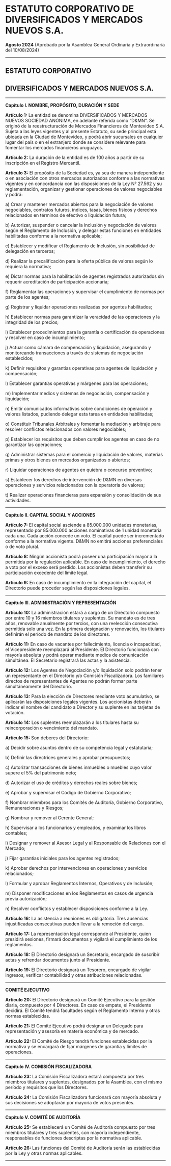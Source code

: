 # **ESTATUTO CORPORATIVO DE DIVERSIFICADOS Y MERCADOS NUEVOS S.A.**

**Agosto 2024**
(Aprobado por la Asamblea General Ordinaria y Extraordinaria del 10/08/2024)

---
## **ESTATUTO CORPORATIVO**
## **DIVERSIFICADOS Y MERCADOS NUEVOS S.A.**
---

**Capítulo I. NOMBRE, PROPÓSITO, DURACIÓN Y SEDE**

**Artículo 1:** La entidad se denomina DIVERSIFICADOS Y MERCADOS NUEVOS SOCIEDAD ANÓNIMA, en adelante referida como “D&MN”. Se originó de la reestructuración de Mercados Financieros de Montevideo S.A. Sujeta a las leyes vigentes y al presente Estatuto, su sede principal está ubicada en la Ciudad de Montevideo, y podrá abrir sucursales en cualquier lugar del país o en el extranjero donde se considere relevante para fomentar los mercados financieros uruguayos.

**Artículo 2:** La duración de la entidad es de 100 años a partir de su inscripción en el Registro Mercantil.

**Artículo 3:** El propósito de la Sociedad es, ya sea de manera independiente o en asociación con otros mercados autorizados conforme a las normativas vigentes y en concordancia con las disposiciones de la Ley N° 27.562 y su reglamentación, organizar y gestionar operaciones de valores negociables y podrá:

a) Crear y mantener mercados abiertos para la negociación de valores negociables, contratos futuros, índices, tasas, bienes físicos y derechos relacionados en términos de efectivo o liquidación futura;

b) Autorizar, suspender o cancelar la inclusión y negociación de valores según el Reglamento de Inclusión, y delegar estas funciones en entidades habilitadas conforme a la normativa aplicable;

c) Establecer y modificar el Reglamento de Inclusión, sin posibilidad de delegación en terceros;

d) Realizar la precalificación para la oferta pública de valores según lo requiera la normativa;

e) Dictar normas para la habilitación de agentes registrados autorizados sin requerir acreditación de participación accionaria;

f) Reglamentar las operaciones y supervisar el cumplimiento de normas por parte de los agentes;

g) Registrar y liquidar operaciones realizadas por agentes habilitados;

h) Establecer normas para garantizar la veracidad de las operaciones y la integridad de los precios;

i) Establecer procedimientos para la garantía o certificación de operaciones y resolver en caso de incumplimiento;

j) Actuar como cámara de compensación y liquidación, asegurando y monitoreando transacciones a través de sistemas de negociación establecidos;

k) Definir requisitos y garantías operativas para agentes de liquidación y compensación;

l) Establecer garantías operativas y márgenes para las operaciones;

m) Implementar medios y sistemas de negociación, compensación y liquidación;

n) Emitir comunicados informativos sobre condiciones de operación y valores listados, pudiendo delegar esta tarea en entidades habilitadas;

o) Constituir Tribunales Arbitrales y fomentar la mediación y arbitraje para resolver conflictos relacionados con valores negociables;

p) Establecer los requisitos que deben cumplir los agentes en caso de no garantizar las operaciones;

q) Administrar sistemas para el comercio y liquidación de valores, materias primas y otros bienes en mercados organizados o abiertos;

r) Liquidar operaciones de agentes en quiebra o concurso preventivo;

s) Establecer los derechos de intervención de D&MN en diversas operaciones y servicios relacionados con la operatoria de valores;

t) Realizar operaciones financieras para expansión y consolidación de sus actividades.

---

**Capítulo II. CAPITAL SOCIAL Y ACCIONES**

**Artículo 7:** El capital social asciende a 85.000.000 unidades monetarias, representado por 85.000.000 acciones nominativas de 1 unidad monetaria cada una. Cada acción concede un voto. El capital puede ser incrementado conforme a la normativa vigente. D&MN no emitirá acciones preferenciales o de voto plural.

**Artículo 8:** Ningún accionista podrá poseer una participación mayor a la permitida por la regulación aplicable. En caso de incumplimiento, el derecho a voto por el exceso será perdido. Los accionistas deben transferir su participación excedente del límite legal.

**Artículo 9:** En caso de incumplimiento en la integración del capital, el Directorio puede proceder según las disposiciones legales.

---

**Capítulo III. ADMINISTRACIÓN Y REPRESENTACIÓN**

**Artículo 10:** La administración estará a cargo de un Directorio compuesto por entre 10 y 16 miembros titulares y suplentes. Su mandato es de tres años, renovable anualmente por tercios, con una reelección consecutiva permitida solo una vez. En la primera designación y renovación, los titulares definirán el período de mandato de los directores.

**Artículo 11:** En caso de vacantes por fallecimiento, licencia o incapacidad, el Vicepresidente reemplazará al Presidente. El Directorio funcionará con mayoría absoluta y podrá operar mediante medios de comunicación simultánea. El Secretario registrará las actas y la asistencia.

**Artículo 12:** Los Agentes de Negociación y/o liquidación solo podrán tener un representante en el Directorio y/o Comisión Fiscalizadora. Los familiares directos de representantes de Agentes no podrán formar parte simultáneamente del Directorio.

**Artículo 13:** Para la elección de Directores mediante voto acumulativo, se aplicarán las disposiciones legales vigentes. Los accionistas deberán indicar el nombre del candidato a Director y su suplente en las tarjetas de votación.

**Artículo 14:** Los suplentes reemplazarán a los titulares hasta su reincorporación o vencimiento del mandato.

**Artículo 15:** Son deberes del Directorio:

a) Decidir sobre asuntos dentro de su competencia legal y estatutaria;

b) Definir las directrices generales y aprobar presupuestos;

c) Autorizar transacciones de bienes inmuebles o muebles cuyo valor supere el 5% del patrimonio neto;

d) Autorizar el uso de créditos y derechos reales sobre bienes;

e) Aprobar y supervisar el Código de Gobierno Corporativo;

f) Nombrar miembros para los Comités de Auditoría, Gobierno Corporativo, Remuneraciones y Riesgos;

g) Nombrar y remover al Gerente General;

h) Supervisar a los funcionarios y empleados, y examinar los libros contables;

i) Designar y remover al Asesor Legal y al Responsable de Relaciones con el Mercado;

j) Fijar garantías iniciales para los agentes registrados;

k) Aprobar derechos por intervenciones en operaciones y servicios relacionados;

l) Formular y aprobar Reglamentos Internos, Operativos y de Inclusión;

m) Disponer modificaciones en los Reglamentos en casos de urgencia previa autorización;

n) Resolver conflictos y establecer disposiciones conforme a la Ley.

**Artículo 16:** La asistencia a reuniones es obligatoria. Tres ausencias injustificadas consecutivas pueden llevar a la remoción del cargo.

**Artículo 17:** La representación legal corresponde al Presidente, quien presidirá sesiones, firmará documentos y vigilará el cumplimiento de los reglamentos.

**Artículo 18:** El Directorio designará un Secretario, encargado de suscribir actas y refrendar documentos junto al Presidente.

**Artículo 19:** El Directorio designará un Tesorero, encargado de vigilar ingresos, verificar contabilidad y otras atribuciones relacionadas.

---

**COMITÉ EJECUTIVO**

**Artículo 20:** El Directorio designará un Comité Ejecutivo para la gestión diaria, compuesto por 4 Directores. En caso de empate, el Presidente decidirá. El Comité tendrá facultades según el Reglamento Interno y otras normas establecidas.

**Artículo 21:** El Comité Ejecutivo podrá designar un Delegado para representación y asesoría en materia económica y de mercado.

**Artículo 22:** El Comité de Riesgo tendrá funciones establecidas por la normativa y se encargará de fijar márgenes de garantía y límites de operaciones.

---

**Capítulo IV. COMISIÓN FISCALIZADORA**

**Artículo 23:** La Comisión Fiscalizadora estará compuesta por tres miembros titulares y suplentes, designados por la Asamblea, con el mismo período y requisitos que los Directores.

**Artículo 24:** La Comisión Fiscalizadora funcionará con mayoría absoluta y sus decisiones se adoptarán por mayoría de votos presentes.

---

**Capítulo V. COMITÉ DE AUDITORÍA**

**Artículo 25:** Se establecerá un Comité de Auditoría compuesto por tres miembros titulares y tres suplentes, con mayoría independiente, responsables de funciones descriptas por la normativa aplicable.

**Artículo 26:** Las funciones del Comité de Auditoría serán las establecidas por la Ley y otras normas aplicables.

---
